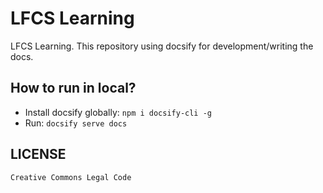 # LFCS Learning

LFCS Learning. This repository using docsify for development/writing the docs.

## How to run in local?

* Install docsify globally: `npm i docsify-cli -g`
* Run: `docsify serve docs`

## LICENSE

`Creative Commons Legal Code`
